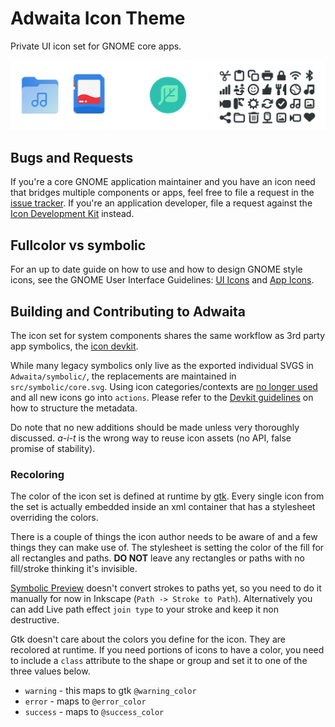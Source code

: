 # Adwaita Icon Theme
Private UI icon set for GNOME core apps.

![Adwaita Icons](src/logo.svg)

## Bugs and Requests
If you're a core GNOME application maintainer and you have an icon need that bridges multiple components or apps, feel free to file a request in the [issue tracker](https://gitlab.gnome.org/GNOME/adwaita-icon-theme/-/issues). If you're an application developer, file a request against the [Icon Development Kit](https://gitlab.gnome.org/Teams/Design/icon-development-kit/-/issues) instead.


## Fullcolor vs symbolic
For an up to date guide on how to use and how to design GNOME style icons, see the GNOME User Interface Guidelines: [UI Icons](https://developer.gnome.org/hig/guidelines/ui-icons.html) and [App Icons](https://developer.gnome.org/hig/guidelines/app-icons.html).

## Building and Contributing to Adwaita
The icon set for system components shares the same workflow as 3rd party app symbolics, the [icon devkit](https://gitlab.gnome.org/Teams/Design/icon-development-kit).

While many legacy symbolics only live as the exported individual SVGS in `Adwaita/symbolic/`, the replacements are maintained in `src/symbolic/core.svg`. Using icon categories/contexts are [no longer used](https://gitlab.gnome.org/GNOME/adwaita-icon-theme/-/issues/73) and all new icons go into `actions`. Please refer to the [Devkit guidelines](https://gitlab.gnome.org/Teams/Design/icon-development-kit) on how to structure the metadata.

Do note that no new additions should be made unless very thoroughly discussed. *a-i-t* is the wrong way to reuse icon assets (no API, false promise of stability).

### Recoloring
The color of the icon set is defined at runtime by [gtk](https://gtk.org). Every single icon from the set is actually embedded inside an xml container that has a stylesheet overriding the colors.

There is a couple of things the icon author needs to be aware of and a few things they can make use of. The stylesheet is setting the color of the fill for all rectangles and paths. **DO NOT** leave any rectangles or paths with no fill/stroke thinking it's invisible.

[Symbolic Preview](https://flathub.org/apps/details/org.gnome.design.SymbolicPreview) doesn't convert strokes to paths yet, so you need to do it manually for now in Inkscape (`Path -> Stroke to Path`). Alternatively you can add Live path effect `join type` to your stroke and keep it non destructive.

Gtk doesn't care about the colors you define for the icon. They are recolored at runtime. If you need portions of icons to have a color, you need to include a `class` attribute to the shape or group and set it to one of the three values below. 

- `warning` - this maps to gtk `@warning_color`
- `error` - maps to `@error_color`
- `success` - maps to `@success_color`
